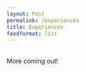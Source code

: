 ```yaml
---
layout: Post
permalink: /experiences
title: Experiences
feedformat: list
---
```


\
More coming out!